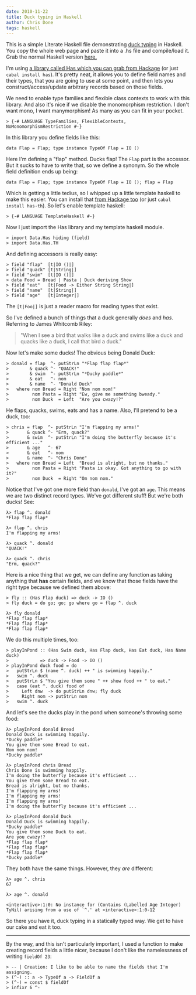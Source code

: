 ```yaml
---
date: 2010-11-22
title: Duck typing in Haskell
author: Chris Done
tags: haskell
---
```


This is a simple Literate Haskell file demonstrating
[duck typing](http://en.wikipedia.org/wiki/Duck_typing) in
Haskell. You copy the whole web page and paste it into a .hs file and
compile/load it. Grab the normal Haskell version
[here.](http://hpaste.org/41710/duck_typing)

I'm using [a library called Has which you can grab from
Hackage](http://hackage.haskell.org/package/has) (or just `cabal
install has`). It's pretty neat,
it allows you to define field names and their types, that you are
going to use at some point, and then lets you construct/access/update
arbitrary records based on those fields.

We need to enable type families and flexible class contexts to work
with this library. And also it's nice if we disable the monomorphism
restriction. I don't want mono, I want manymorphism! As many as you
can fit in your pocket.

    > {-# LANGUAGE TypeFamilies, FlexibleContexts, NoMonomorphismRestriction #-}


In this library you define fields like this:

    data Flap = Flap; type instance TypeOf Flap = IO ()

Here I'm defining a "flap" method. Ducks flap! The `Flap` part is the
accessor. But it sucks to have to write that, so we define a
synonym. So the whole field definition ends up being:

    data Flap = Flap; type instance TypeOf Flap = IO (); flap = Flap

Which is getting a little tedius, so I whipped up a little template
haskell to make this easier. You can install that
[from Hackage too](http://hackage.haskell.org/package/has-th) (or just
`cabal install has-th`). So let's enable template haskell:

    > {-# LANGUAGE TemplateHaskell #-}


Now I just import the Has library and my template haskell module.

    > import Data.Has hiding (field)
    > import Data.Has.TH


And defining accessors is really easy:

    > field "flap"  [t|IO ()|]
    > field "quack" [t|String|]
    > field "swim"  [t|IO ()|]
    > data Food = Bread | Pasta | Duck deriving Show
    > field "eat"   [t|Food -> Either String String|]
    > field "name"  [t|String|]
    > field "age"   [t|Integer|]


The `[t|Foo|]` is just a reader macro for reading types that exist.

So I've defined a bunch of things that a duck generally *does* and
*has*. Referring to James Whitcomb Riley:

> "When I see a bird that walks like a duck and swims like a duck and quacks like a duck, I call that bird a duck."

Now let's make some ducks! The obvious being Donald Duck:

    > donald = flap  ^- putStrLn "*Flap flap flap*"
    >        & quack ^- "QUACK!"
    >        & swim  ^- putStrLn "*Ducky paddle*"
    >        & eat   ^- nom
    >        & name  ^- "Donald Duck"
    >   where nom Bread = Right "Nom nom nom!"
    >         nom Pasta = Right "Ew, give me something bweady."
    >         nom Duck  = Left  "Are you cwazy!?"


He flaps, quacks, swims, eats and has a name. Also, I'll pretend to be
a duck, too:

    > chris = flap  ^- putStrLn "I'm flapping my arms!"
    >       & quack ^- "Erm, quack?"
    >       & swim  ^- putStrLn "I'm doing the butterfly because it's efficient ..."
    >       & age   ^- 67
    >       & eat   ^- nom
    >       & name  ^- "Chris Done"
    >   where nom Bread = Left  "Bread is alright, but no thanks."
    >         nom Pasta = Right "Pasta is okay. Got anything to go with it?"
    >         nom Duck  = Right "Om nom nom."


Notice that I've got one more field than `donald`, I've got an `age`. This means we are two distinct record types. We've got different stuff! But we're both ducks! See:

    λ> flap ^. donald
    *Flap flap flap*

    λ> flap ^. chris
    I'm flapping my arms!

    λ> quack ^. donald
    "QUACK!"

    λ> quack ^. chris
    "Erm, quack?"

Here is a nice thing that we get, we can define any function as taking anything that **has** certain fields, and we know that those fields have the right type because we defined them above:


    > fly :: (Has Flap duck) => duck -> IO ()
    > fly duck = do go; go; go where go = flap ^. duck

    λ> fly donald
    *Flap flap flap*
    *Flap flap flap*
    *Flap flap flap*

We do this multiple times, too:


    > playInPond :: (Has Swim duck, Has Flap duck, Has Eat duck, Has Name duck)
    >            => duck -> Food -> IO ()
    > playInPond duck food = do
    >   putStrLn $ (name ^. duck) ++ " is swimming happily."
    >   swim ^. duck
    >   putStrLn $ "You give them some " ++ show food ++ " to eat."
    >   case (eat ^. duck) food of
    >     Left dnw  -> do putStrLn dnw; fly duck
    >     Right nom -> putStrLn nom
    >   swim ^. duck

And let's see the ducks play in the pond when someone's throwing some food:

    λ> playInPond donald Bread
    Donald Duck is swimming happily.
    *Ducky paddle*
    You give them some Bread to eat.
    Nom nom nom!
    *Ducky paddle*

    λ> playInPond chris Bread
    Chris Done is swimming happily.
    I'm doing the butterfly because it's efficient ...
    You give them some Bread to eat.
    Bread is alright, but no thanks.
    I'm flapping my arms!
    I'm flapping my arms!
    I'm flapping my arms!
    I'm doing the butterfly because it's efficient ...

    λ> playInPond donald Duck
    Donald Duck is swimming happily.
    *Ducky paddle*
    You give them some Duck to eat.
    Are you cwazy!?
    *Flap flap flap*
    *Flap flap flap*
    *Flap flap flap*
    *Ducky paddle*

They both have the same things. However, they *are* different:

    λ> age ^. chris
    67

    λ> age ^. donald

    <interactive>:1:0: No instance for (Contains (Labelled Age Integer)
    TyNil) arising from a use of `^.' at <interactive>:1:0-12

So there you have it, duck typing in a statically typed way. We get to
have our cake and eat it too.

------------------------------------------------------------------------

By the way, and this isn't particularly important, I used a function
to make creating record fields a little nicer, because I don't like
the namelessness of writing `fieldOf 23`:


    > -- | Creation: I like to be able to name the fields that I'm assigning.
    > (^-) :: a -> TypeOf a -> FieldOf a
    > (^-) = const $ fieldOf
    > infixr 6 ^-
